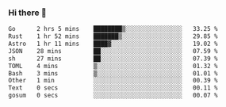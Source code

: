 ### Hi there 👋
<!--START_SECTION:waka-->

```txt
Go      2 hrs 5 mins    ████████▒░░░░░░░░░░░░░░░░   33.25 %
Rust    1 hr 52 mins    ███████▒░░░░░░░░░░░░░░░░░   29.85 %
Astro   1 hr 11 mins    ████▓░░░░░░░░░░░░░░░░░░░░   19.02 %
JSON    28 mins         ██░░░░░░░░░░░░░░░░░░░░░░░   07.59 %
sh      27 mins         ██░░░░░░░░░░░░░░░░░░░░░░░   07.39 %
TOML    4 mins          ▒░░░░░░░░░░░░░░░░░░░░░░░░   01.32 %
Bash    3 mins          ▒░░░░░░░░░░░░░░░░░░░░░░░░   01.01 %
Other   1 min           ░░░░░░░░░░░░░░░░░░░░░░░░░   00.39 %
Text    0 secs          ░░░░░░░░░░░░░░░░░░░░░░░░░   00.11 %
gosum   0 secs          ░░░░░░░░░░░░░░░░░░░░░░░░░   00.07 %
```

<!--END_SECTION:waka-->

<!--
**YoganshSharma/YoganshSharma** is a ✨ _special_ ✨ repository because its `README.md` (this file) appears on your GitHub profile.

Here are some ideas to get you started:

- 🔭 I’m currently working on ...
- 🌱 I’m currently learning ...
- 👯 I’m looking to collaborate on ...
- 🤔 I’m looking for help with ...
- 💬 Ask me about ...
- 📫 How to reach me: ...
- 😄 Pronouns: ...
- ⚡ Fun fact: ...
-->
